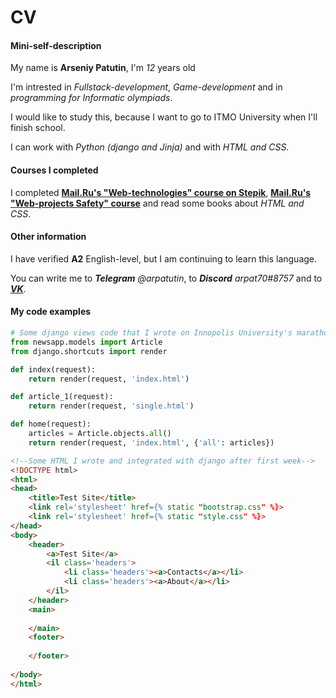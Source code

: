 # CV
#### Mini-self-description
My name is **Arseniy Patutin**, I'm *12* years old


I'm intrested in _Fullstack-development_, _Game-development_ and in _programming for Informatic olympiads_.

I would like to study this, because I want to go to ITMO University when I'll finish school.


I can work with _Python (django and Jinja)_ and with _HTML and CSS_.


#### Courses I completed


I completed **[Mail.Ru's "Web-technologies" course on Stepik](https://stepik.org/course/154)**, **[Mail.Ru's "Web-projects Safety" course](https://stepik.org/course/127)** and read some books about _HTML and CSS_.


#### Other information


I have verified **A2** English-level, but I am continuing to learn this language.


You can write me to _**Telegram** @arpatutin_, to _**Discord** arpat70#8757_ and to [_**VK**_](https://vk.com/id535585567).


#### My code examples
```python
# Some django views code that I wrote on Innopolis University's marathone
from newsapp.models import Article
from django.shortcuts import render

def index(request):
    return render(request, 'index.html')

def article_1(request):
    return render(request, 'single.html')

def home(request):
    articles = Article.objects.all()
    return render(request, 'index.html', {'all': articles})
```


```html
<!--Some HTML I wrote and integrated with django after first week-->
<!DOCTYPE html>
<html>
<head>
    <title>Test Site</title>
    <link rel='stylesheet' href={% static "bootstrap.css" %}>
    <link rel='stylesheet' href={% static "style.css" %}>
</head>
<body>
    <header>
        <a>Test Site</a>
        <il class='headers'>
            <li class='headers'><a>Contacts</a></li>
            <li class='headers'><a>About</a></li>
        </il>
    </header>
    <main>
      
    </main>
    <footer>
        
    </footer>
    
</body>
</html>
```

